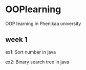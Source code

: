 # OOPlearning
OOP learning in Phenikaa university
## week 1
ex1: Sort number in java

ex2: Binary search tree in java
